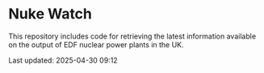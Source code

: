 # Nuke Watch

This repository includes code for retrieving the latest information available on the output of EDF nuclear power plants in the UK.

Last updated: 2025-04-30 09:12